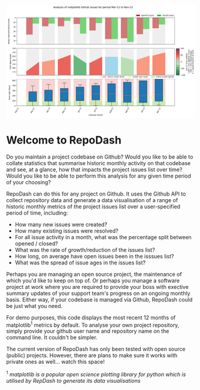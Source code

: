 ![Screenshot](docs/images/RepoDash_screenshot.png)

<h1>Welcome to RepoDash</h1>

<p>Do you maintain a project codebase on Github? Would you like to be able to collate statistics 
that summarise historic monthly activity on that codebase and see, at a glance, how that impacts 
the project issues list over time? Would you like to be able to perform this analysis for any 
given time period of your choosing?</p>

<p>RepoDash can do this for any project on Github. It uses the Github API to collect repository 
data and generate a data visualisation of a range of historic monthly metrics of the project 
issues list over a user-specified period of time, including:</p>

<p>
<ul>
<li>How many new issues were created?</li>
<li>How many existing issues were resolved?</li>
<li>For all issue activity in a month, what was the percentage split between opened / closed?</li>
<li>What was the rate of growth/reduction of the issues list?</li>
<li>How long, on average have open issues been in the isssues list?</li>
<li>What was the spread of issue ages in the issues list?</li>
</ul>
</p> 

<p>Perhaps you are managing an open source project, the maintenance of which you'd like to keep on top 
of. Or perhaps you manage a software project at work where you are required to provide your boss with 
exective summary updates of your support team's progress on an ongoing monthly basis. Either way, if 
your codebase is managed via Github, RepoDash could be just what you need.</p>

<p>For demo purposes, this code displays the most recent 12 months of matplotlib<sup>1</sup> metrics 
by default. To analyse your own project repository, simply provide your github user name and repository 
name on the command line. It couldn't be simpler.</p>

<p>The current version of RepoDash has only been tested with open source (public) projects. However, there
are plans to make sure it works with private ones as well... watch this space!</p>

<sup>1</sup> *matplotlib is a popular open science plotting library for python which is utilised by RepDash to 
generate its data visualisations*